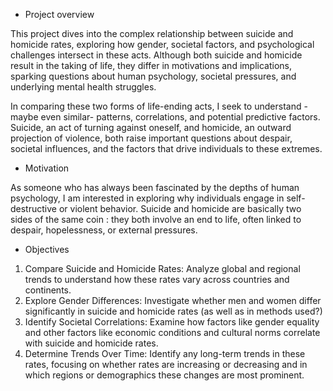 - Project overview

This project dives into the complex relationship between suicide and homicide rates, exploring how gender, societal factors, and psychological challenges intersect in these acts. Although both suicide and homicide result in the taking of life, they differ in motivations and implications, sparking questions about human psychology, societal pressures, and underlying mental health struggles.

In comparing these two forms of life-ending acts, I seek to understand - maybe even similar- patterns, correlations, and potential predictive factors. Suicide, an act of turning against oneself, and homicide, an outward projection of violence, both raise important questions about despair, societal influences, and the factors that drive individuals to these extremes.

- Motivation

As someone who has always been fascinated by the depths of human psychology, I am interested in exploring why individuals engage in self-destructive or violent behavior. Suicide and homicide are basically two sides of the same coin : they both involve an end to life, often linked to despair, hopelessness, or external pressures. 

- Objectives

1. Compare Suicide and Homicide Rates: Analyze global and regional trends to understand how these rates vary across countries and continents.
2. Explore Gender Differences: Investigate whether men and women differ significantly in suicide and homicide rates (as well as in methods used?)
3. Identify Societal Correlations: Examine how factors like gender equality and other factors like economic conditions and cultural norms correlate with suicide and homicide rates.
4. Determine Trends Over Time: Identify any long-term trends in these rates, focusing on whether rates are increasing or decreasing and in which regions or demographics these changes are most 
   prominent.

